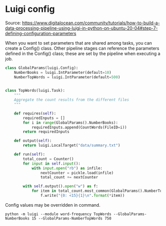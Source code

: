 # Luigi config

Source: https://www.digitalocean.com/community/tutorials/how-to-build-a-data-processing-pipeline-using-luigi-in-python-on-ubuntu-20-04#step-7-defining-configuration-parameters

When you want to set parameters that are shared among tasks, you can create a Config() class. Other pipeline stages can reference the parameters defined in the Config() class; these are set by the pipeline when executing a job.

```python
class GlobalParams(luigi.Config):
    NumberBooks = luigi.IntParameter(default=10)
    NumberTopWords = luigi.IntParameter(default=500)

    
class TopWords(luigi.Task):
    """
    Aggregate the count results from the different files
    """

    def requires(self):
        requiredInputs = []
        for i in range(GlobalParams().NumberBooks):
            requiredInputs.append(CountWords(FileID=i))
        return requiredInputs

    def output(self):
        return luigi.LocalTarget("data/summary.txt")

    def run(self):
        total_count = Counter()
        for input in self.input():
            with input.open("rb") as infile:
                nextCounter = pickle.load(infile)
                total_count += nextCounter

        with self.output().open("w") as f:
            for item in total_count.most_common(GlobalParams().NumberTopWords):
                f.write("{0: <15}{1}\n".format(*item))
```

Config values may be overridden in command.

```commandline
python -m luigi --module word-frequency TopWords --GlobalParams-NumberBooks 15 --GlobalParams-NumberTopWords 750
```